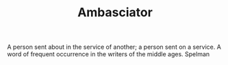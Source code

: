 ---
title: Ambasciator
permalink: "/definitions/ambasciator.html"
body: A person sent about in the service of another; a person sent on a service. A
  word of frequent occurrence in the writers of the middle ages. Spelman
published_at: '2018-07-07'
layout: post
---